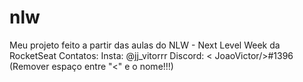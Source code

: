 # nlw
Meu projeto feito a partir das aulas do NLW - Next Level Week da RocketSeat
Contatos: 
Insta: @jj_vitorrr
Discord: < JoaoVictor/>#1396 (Remover espaço entre "<" e o nome!!!)

